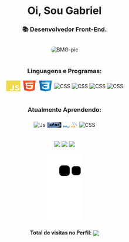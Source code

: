 
<div>
<h1 align="center">Oi, Sou Gabriel</h1> 
<h3 align="center">📚 Desenvolvedor Front-End.</h3>

</div>

 
## 
 
<div align = "center" ><img align="center" alt="BMO-pic" height="140" style="border-radius:50px;" src="https://i.pinimg.com/originals/e5/93/ab/e593ab0589d5f1b389e4dfbcce2bce20.gif">
 </div>




<div align = "center" style="display: inline_block"><br>
 <h3>Linguagens e Programas:</h3>
  <img align="center" alt="Js" height="30" width="40" src="https://raw.githubusercontent.com/devicons/devicon/master/icons/javascript/javascript-plain.svg">
  <img align="center" alt="HTML" height="30" width="40" src="https://raw.githubusercontent.com/devicons/devicon/master/icons/html5/html5-original.svg">
  <img align="center" alt="CSS" height="30" width="40" src="https://raw.githubusercontent.com/devicons/devicon/master/icons/css3/css3-original.svg">
  <img align="center" alt="CSS" height="30" width="40" src="https://cdn.jsdelivr.net/gh/devicons/devicon/icons/arduino/arduino-original-wordmark.svg">
  <img align="center" alt="CSS" height="30" width="40" src="https://cdn.jsdelivr.net/gh/devicons/devicon/icons/java/java-original.svg">
  <img align="center" alt="CSS" height="30" width="40" src="https://cdn.jsdelivr.net/gh/devicons/devicon/icons/illustrator/illustrator-line.svg">
  <img align="center" alt="CSS" height="30" width="40" src="https://cdn.jsdelivr.net/gh/devicons/devicon/icons/photoshop/photoshop-line.svg">
</div>


<div>
<div align = "center" style="display: inline_block"><br>
 <h3>Atualmente Aprendendo:</h3>
  <img align="center" alt="Js" height="30" width="40" src="https://cdn.jsdelivr.net/gh/devicons/devicon/icons/raspberrypi/raspberrypi-original.svg">
  <img align="center" alt="HTML" height="30" width="40" src="https://raw.githubusercontent.com/devicons/devicon/master/icons/php/php-original.svg">
  <img align="center" alt="CSS" height="30" width="40" src="https://raw.githubusercontent.com/devicons/devicon/master/icons/mysql/mysql-original-wordmark.svg">
  <img align="center" alt="CSS" height="30" width="40" src="https://cdn.jsdelivr.net/gh/devicons/devicon/icons/python/python-original.svg">
 </div>
 
 
 ##
 
 
 <div align="center">
 
  <a href="https://instagram.com/jao_gabrel" target="_blank"><img src="https://img.shields.io/badge/-Instagram-%23E4405F?style=for-the-badge&logo=instagram&logoColor=white" target="_blank"></a>
  <a href = "mailto:joaogabrie487@gmail.com"><img src="https://img.shields.io/badge/-Gmail-%23333?style=for-the-badge&logo=gmail&logoColor=white" target="_blank"></a>
  <a href="https://www.linkedin.com/in/jo%C3%A3o-gabriel-5217a822b/" target="_blank"><img src="https://img.shields.io/badge/-LinkedIn-%230077B5?style=for-the-badge&logo=linkedin&logoColor=white" target="_blank"></a> 

![Snake animation](https://github.com/GabrielRochaT/GabrielRochaT/blob/output/github-contribution-grid-snake.svg)

 </div>
 <p align="center"><b>Total de visitas no Perfil:</b>
<img align="center" src="https://profile-counter.glitch.me/GabrielRochaT/count.svg"></p>
